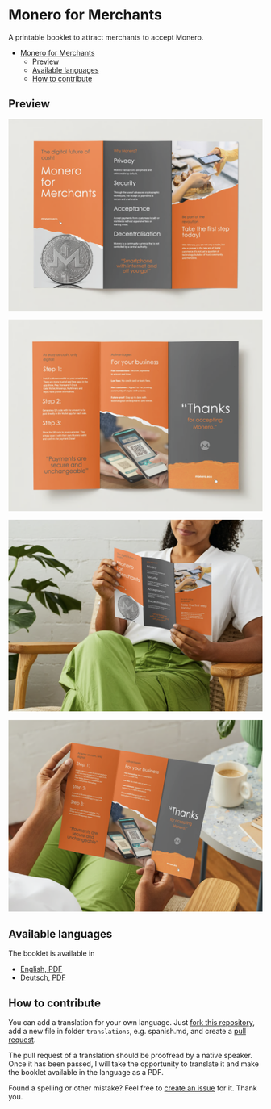 # Monero for Merchants

A printable booklet to attract merchants to accept Monero.

- [Monero for Merchants](#monero-for-merchants)
  - [Preview](#preview)
  - [Available languages](#available-languages)
  - [How to contribute](#how-to-contribute)

## Preview

![Page One](assets/images/Screenshot%202023-08-31%20at%2007.50.14.png)

![Page Two](assets/images/Screenshot%202023-08-31%20at%2007.50.18.png)

![Reader One](assets/images/Screenshot%202023-08-31%20at%2007.50.24.png)

![Reader Two](assets/images/Screenshot%202023-08-31%20at%2007.50.28.png)

## Available languages

The booklet is available in

- [English, PDF](assets/pdfs/Monero%20for%20Merchants%20Booklet%20-%20english.pdf)
- [Deutsch, PDF](assets/pdfs/Monero%20fuer%20Haendler%20Flyer%20-%20deutsch.pdf)
## How to contribute

You can add a translation for your own language. Just [fork this repository](https://github.com/ASchmidt1024/monero-for-merchants-booklet/fork), add a new file in folder `translations`, e.g. spanish.md, and create a [pull request](https://docs.github.com/en/pull-requests/collaborating-with-pull-requests/proposing-changes-to-your-work-with-pull-requests/creating-a-pull-request?tool=webui).

The pull request of a translation should be proofread by a native speaker. Once it has been passed, I will take the opportunity to translate it and make the booklet available in the language as a PDF.

Found a spelling or other mistake? Feel free to [create an issue](https://github.com/ASchmidt1024/monero-for-merchants-booklet/issues/new/choose) for it. Thank you.

